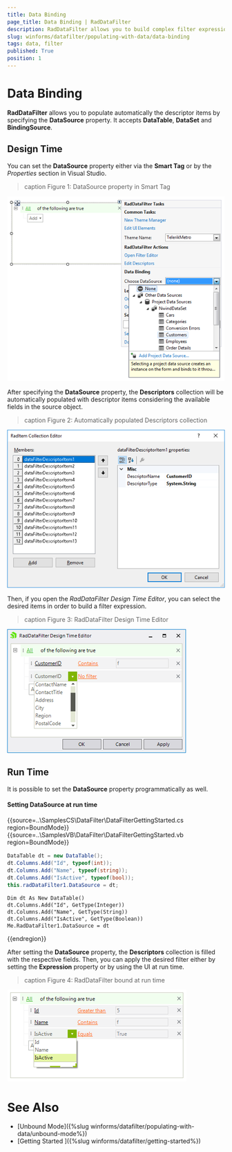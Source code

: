 ```yaml
---
title: Data Binding
page_title: Data Binding | RadDataFilter
description: RadDataFilter allows you to build complex filter expressions based on the data and collection type of the source fields. 
slug: winforms/datafilter/populating-with-data/data-binding
tags: data, filter
published: True
position: 1
---
```


# Data Binding

**RadDataFilter** allows you to populate automatically the descriptor items by specifying the **DataSource** property. It accepts **DataTable**, **DataSet** and **BindingSource**.

## Design Time

You can set the **DataSource** property either via the **Smart Tag** or by the *Properties* section in Visual Studio.

>caption Figure 1: DataSource property in Smart Tag

![datafilter-bound-mode 001](images/datafilter-bound-mode001.png)

After specifying the **DataSource** property, the **Descriptors** collection will be automatically populated with descriptor items considering the available fields in the source object.

>caption Figure 2: Automatically populated Descriptors collection

![datafilter-bound-mode 003](images/datafilter-bound-mode003.png)

Then, if you open the *RadDataFilter Design Time Editor*, you can select the desired items in order to build a filter expression.

>caption Figure 3: RadDataFilter Design Time Editor

![datafilter-bound-mode 002](images/datafilter-bound-mode002.png)

## Run Time

It is possible to set the **DataSource** property programmatically as well.

#### Setting DataSource at run time

{{source=..\SamplesCS\DataFilter\DataFilterGettingStarted.cs region=BoundMode}} 
{{source=..\SamplesVB\DataFilter\DataFilterGettingStarted.vb region=BoundMode}}

````C#
DataTable dt = new DataTable();
dt.Columns.Add("Id", typeof(int));
dt.Columns.Add("Name", typeof(string));
dt.Columns.Add("IsActive", typeof(bool));
this.radDataFilter1.DataSource = dt;

````
````VB.NET
Dim dt As New DataTable()
dt.Columns.Add("Id", GetType(Integer))
dt.Columns.Add("Name", GetType(String))
dt.Columns.Add("IsActive", GetType(Boolean))
Me.RadDataFilter1.DataSource = dt

```` 

{{endregion}}

After setting the **DataSource** property, the **Descriptors** collection is filled with the respective fields. Then, you can apply the desired filter either by setting the **Expression** property or by using the UI at run time.

>caption Figure 4: RadDataFilter bound at run time

![datafilter-bound-mode 004](images/datafilter-bound-mode004.png)

# See Also

* [Unbound Mode]({%slug winforms/datafilter/populating-with-data/unbound-mode%})	
* [Getting Started ]({%slug winforms/datafilter/getting-started%})